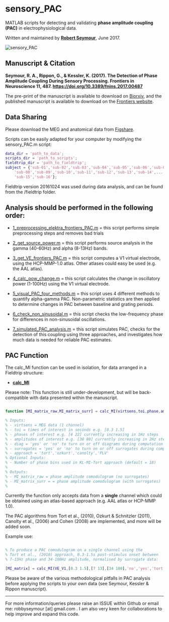 # sensory_PAC

MATLAB scripts for detecting and validating **phase amplitude coupling (PAC)** in electrophysiological data.

Written and maintained by **[Robert Seymour](http://robertseymour.me)**, June 2017.

![sensory_PAC](https://github.com/neurofractal/sensory_PAC/blob/master/figures_and_results/PAC_figure4-1.jpg)

## Manuscript & Citation

**Seymour, R. A., Rippon, G., & Kessler, K. (2017). The Detection of Phase Amplitude Coupling During Sensory Processing. Frontiers in Neuroscience 11, 487. https://doi.org/10.3389/fnins.2017.00487**

The pre-print of the manuscript is available to download on [Biorxiv](https://doi.org/10.1101/163006), and the published manuscript is available to download on the [Frontiers website](https://doi.org/10.3389/fnins.2017.00487).

## Data Sharing

Please download the MEG and anatomical data from [Figshare](https://figshare.com/collections/The_Detection_of_Phase_Amplitude_Coupling_During_Sensory_Processing/3819106).

Scripts can be easily adapted for your computer by modifying the sensory_PAC.m script:

```matlab
data_dir = 'path_to_data';
scripts_dir = 'path_to_scripts';
fieldtrip_dir = 'path_to_fieldtrip';
subject = {'sub-01','sub-02','sub-03','sub-04','sub-05','sub-06','sub-07',...
    'sub-08','sub-09','sub-10','sub-11','sub-12','sub-13','sub-14',...
    'sub-15','sub-16'};
```

Fieldtrip version 20161024 was used during data analysis, and can be found from the /fieldtrip folder.

## Analysis should be performed in the following order:

* [1_preprocessing_elektra_frontiers_PAC.m](https://github.com/neurofractal/sensory_PAC/blob/master/1_preprocessing_elektra_frontiers_PAC.m) = this script performs simple preprocessing steps and removes bad trials

* [2_get_source_power.m](https://github.com/neurofractal/sensory_PAC/blob/master/2_get_source_power.m) = this script performs source analysis in the gamma (40-60Hz) and alpha (8-13Hz) bands.

* [3_get_VE_frontiers_PAC.m](https://github.com/neurofractal/sensory_PAC/blob/master/3_get_VE_frontiers_PAC.m) = this script computes a V1 virtual electrode, using the HCP-MMP-1.0 atlas. Other atlases could easy be used (e.g. the AAL atlas).

* [4_calc_pow_change.m](https://github.com/neurofractal/sensory_PAC/blob/master/4_calc_pow_change.m) = this script calculates the change in oscillatory power (1-100Hz) using the V1 virtual electrode.

* [5_visual_PAC_four_methods.m](https://github.com/neurofractal/sensory_PAC/blob/master/5_visual_PAC_four_methods.m) = this script uses 4 different methods to quantify alpha-gamma PAC. Non-parametric statistics are then applied to determine changes in PAC between baseline and grating periods.

* [6_check_non_sinusoidal.m](https://github.com/neurofractal/sensory_PAC/blob/master/6_check_non_sinusoidal.m) = this script checks the low-frequency phase for differences in non-sinusoidal oscillations.

* [7_simulated_PAC_analysis.m](https://github.com/neurofractal/sensory_PAC/blob/master/7_simulated_PAC_analysis.m) = this script simulates PAC, checks for the detection of this coupling using three approaches, and investigates how much data is needed for reliable PAC estimates.

## PAC Function

The calc_MI function can be used in isolation, for data arranged in a Fieldtrip structure: 

* **[calc_MI](https://github.com/neurofractal/sensory_PAC/blob/master/functions/calc_MI.m)**

Please note: This function is still under-development, but will be back-compatible with data presented within the manuscript.

```matlab

function [MI_matrix_raw,MI_matrix_surr] = calc_MI(virtsens,toi,phase,amp,diag,surrogates,approach)

% Inputs:
% - virtsens = MEG data (1 channel)
% - toi = times of interest in seconds e.g. [0.3 1.5]
% - phases of interest e.g. [4 22] currently increasing in 1Hz steps
% - amplitudes of interest e.g. [30 80] currently increasing in 2Hz steps
% - diag = 'yes' or 'no' to turn on or off diagrams during computation
% - surrogates = 'yes' or 'no' to turn on or off surrogates during computation
% - approach = 'tort','ozkurt','canolty','PLV'
% Optional Inputs:
% - Number of phase bins used in KL-MI-Tort approach (default = 18)
%
% Outputs:
% - MI_matrix_raw = phase amplitude comodulogram (no surrogates)
% - MI_matrix_surr = = phase amplitude comodulogram (with surrogates)
%
```

Currently the function only accepts data from a **single** channel which could be obtained using an atlas-based approach (e.g. AAL atlas or HCP-MMP 1.0).

The PAC algorithms from Tort et al., (2010), Ozkurt & Schnitzler (2011), Canolty et al., (2006) and Cohen (2008) are implemented, and more will be added soon.

Example use:

```matlab

% To produce a PAC comodulogram on a single channel using the 
% Tort et al., (2010) approach, 0.3-1.5s post-stimulus onset between
% 7-13Hz phase and 34-100Hz amplitude, normalised by surrogate data:

[MI_matrix] = calc_MI(VE_V1,[0.3 1.5],[7 13],[34 100],'no','yes','tort')

```

Please be aware of the various methodological pitfalls in PAC analysis before applying the scripts to your own data (see Seymour, Kessler & Rippon manuscript).

---

For more information/queries please raise an ISSUE within Github or email me: robbyseymour [at] gmail.com . I am also very keen for collaborations to help improve and expand this code.
